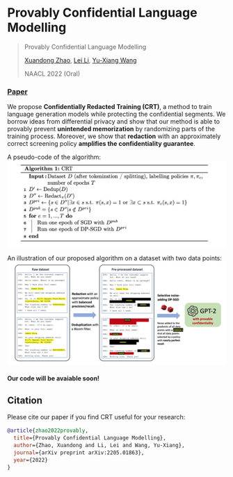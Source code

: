 # Provably Confidential Language Modelling

> Provably Confidential Language Modelling  
>
> [Xuandong Zhao](https://xuandongzhao.github.io/), [Lei Li](https://sites.cs.ucsb.edu/~lilei/), [Yu-Xiang Wang](https://sites.cs.ucsb.edu/~yuxiangw/)
>
> NAACL 2022 (Oral)

### [Paper](https://arxiv.org/abs/2205.01863)

We propose **Confidentially Redacted Training (CRT)**, a method to train language generation models while protecting the confidential segments.  We borrow ideas from differential privacy and show that our method is able to provably prevent **unintended memorization** by randomizing parts of the training process. Moreover, we show that **redaction** with an approximately correct screening policy **amplifies the confidentiality guarantee**. 

A pseudo-code of the algorithm:
![](figure/alg.png)

An illustration of our proposed algorithm on a dataset with two data points:
![](figure/alg_fig.png)

#### Our code will be avaiable soon!

## Citation

Please cite our paper if you find CRT useful for your research:

```bibtex
@article{zhao2022provably,
  title={Provably Confidential Language Modelling},
  author={Zhao, Xuandong and Li, Lei and Wang, Yu-Xiang},
  journal={arXiv preprint arXiv:2205.01863},
  year={2022}
}
```

